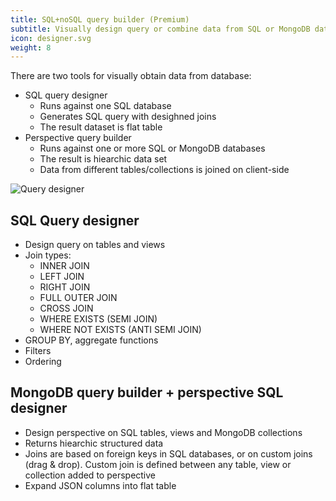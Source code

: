 ```yaml
---
title: SQL+noSQL query builder (Premium)
subtitle: Visually design query or combine data from SQL or MongoDB databases
icon: designer.svg
weight: 8
---
```


There are two tools for visually obtain data from database:
- SQL query designer
  - Runs against one SQL database
  - Generates SQL query with desighned joins
  - The result dataset is flat table
- Perspective query builder
  - Runs against one or more SQL or MongoDB databases
  - The result is hiearchic data set
  - Data from different tables/collections is joined on client-side

![Query designer](/screenshots/querydesigner.png)

## SQL Query designer

- Design query on tables and views
- Join types:
  * INNER JOIN
  * LEFT JOIN
  * RIGHT JOIN
  * FULL OUTER JOIN
  * CROSS JOIN
  * WHERE EXISTS (SEMI JOIN)
  * WHERE NOT EXISTS (ANTI SEMI JOIN)
- GROUP BY, aggregate functions
- Filters
- Ordering
 
## MongoDB query builder + perspective SQL designer

- Design perspective on SQL tables, views and MongoDB collections
- Returns hiearchic structured data
- Joins are based on foreign keys in SQL databases, or on custom joins (drag & drop). Custom join is defined between any table, view or collection added to perspective
- Expand JSON columns into flat table
